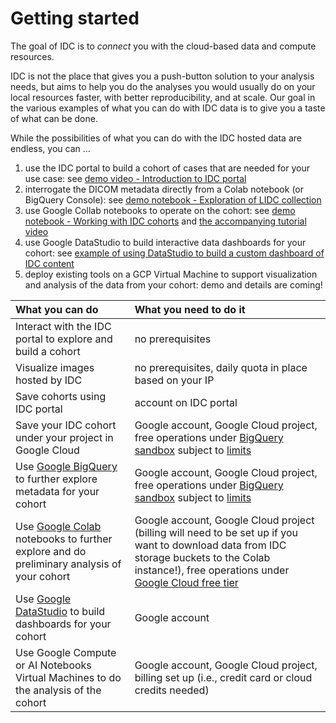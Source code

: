 # Getting started

The goal of IDC is to _connect_ you with the cloud-based data and compute resources. 

IDC is not the place that gives you a push-button solution to your analysis needs, but aims to help you do the analyses you would usually do on your local resources faster, with better reproducibility, and at scale. Our goal in the various examples of what you can do with IDC data is to give you a taste of what can be done.

While the possibilities of what you can do with the IDC hosted data are endless, you can ... 

1. use the IDC portal to build a cohort of cases that are needed for your use case:  see [demo video - Introduction to IDC portal](https://youtu.be/GE1rimW0EtM)
2. interrogate the DICOM metadata directly from a Colab notebook \(or BigQuery Console\):  see [demo notebook - Exploration of LIDC collection](https://github.com/ImagingDataCommons/IDC-Examples/blob/master/notebooks/LIDC_exploration.ipynb)
3. use Google Collab notebooks to operate on the cohort:  see [demo notebook - Working with IDC cohorts](https://github.com/ImagingDataCommons/IDC-Examples/blob/master/notebooks/Cohort_download.ipynb) and [the accompanying tutorial video](https://youtu.be/LeXBmnjYq1Q)
4. use Google DataStudio to build interactive data dashboards for your cohort:  see [example of using DataStudio to build a custom dashboard of IDC content](https://datastudio.google.com/reporting/20683e72-32a9-4c87-8c0f-bfdf62454b75)
5. deploy existing tools on a GCP Virtual Machine to support visualization and analysis of the data from your cohort:  demo and details are coming!

| What you can do | What you need to do it |
| :--- | :--- |
| Interact with the IDC portal to explore and build a cohort | no prerequisites |
| Visualize images hosted by IDC | no prerequisites, daily quota in place based on your IP |
| Save cohorts using IDC portal | account on IDC portal |
| Save your IDC cohort under your project in Google Cloud | Google account, Google Cloud project, free operations under [BigQuery sandbox](https://cloud.google.com/bigquery/docs/sandbox) subject to [limits](https://cloud.google.com/bigquery/docs/sandbox#limits) |
| Use [Google BigQuery](https://cloud.google.com/bigquery) to further explore metadata for your cohort | Google account, Google Cloud project, free operations under [BigQuery sandbox](https://cloud.google.com/bigquery/docs/sandbox) subject to [limits](https://cloud.google.com/bigquery/docs/sandbox#limits) |
| Use [Google Colab](https://colab.research.google.com/) notebooks to further explore and do preliminary analysis of your cohort | Google account, Google Cloud project \(billing will need to be set up if you want to download data from IDC storage buckets to the Colab instance!\), free operations under [Google Cloud free tier](https://cloud.google.com/free/docs/gcp-free-tier) |
| Use [Google DataStudio](https://datastudio.google.com/) to build dashboards for your cohort | Google account |
| Use Google Compute or AI Notebooks Virtual Machines to do the analysis of the cohort | Google account, Google Cloud project, billing set up \(i.e., credit card or cloud credits needed\) |
